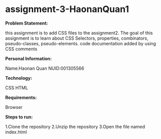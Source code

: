 # assignment-3-HaonanQuan1

**Problem Statement:**

this assignment is to add CSS files to the assignment2.
The goal of this assignment is to learn about CSS Selectors, properties, combinators, pseudo-classes, pseudo-elements.
code documentation added by using CSS comments


**Personal Information:**

Name:Haonan Quan
NUID:001305566


**Technology:**

CSS HTML 

**Requirements:**

Browser


**Steps to run:**

1.Clone the repository
2.Unzip the repository
3.Open the file named index.html

